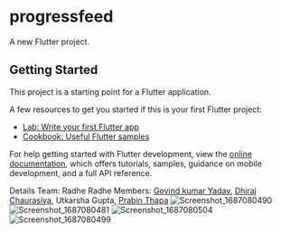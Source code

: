 # progressfeed

A new Flutter project.

## Getting Started

This project is a starting point for a Flutter application.

A few resources to get you started if this is your first Flutter project:

- [Lab: Write your first Flutter app](https://docs.flutter.dev/get-started/codelab)
- [Cookbook: Useful Flutter samples](https://docs.flutter.dev/cookbook)

For help getting started with Flutter development, view the
[online documentation](https://docs.flutter.dev/), which offers tutorials,
samples, guidance on mobile development, and a full API reference.

Details
Team: Radhe Radhe
Members: [Govind kumar Yadav](https://github.com/Robertgovind), [Dhiraj Chaurasiya](https://github.com/dhirajchaurasiya10), Utkarsha Gupta, [Prabin Thapa](https://github.com/PYN-TUM)
![Screenshot_1687080490](https://github.com/Robertgovind/Progress-Feed-App-/assets/102906652/6f835329-d33a-4318-9208-29f518a1d22a)
![Screenshot_1687080481](https://github.com/Robertgovind/Progress-Feed-App-/assets/102906652/85ce1aad-cec6-41dc-9fb1-f5c67be92b09)
![Screenshot_1687080504](https://github.com/Robertgovind/Progress-Feed-App-/assets/102906652/a8e7174f-3440-4dc0-ae0f-258a2ff1192c)
![Screenshot_1687080499](https://github.com/Robertgovind/Progress-Feed-App-/assets/102906652/c91aa66e-ba72-4cd4-9335-1ff76e6a08b8)
